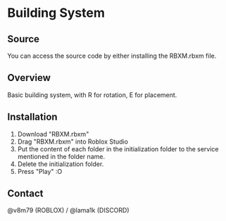 # Building System

## Source
You can access the source code by either installing the RBXM.rbxm file.

## Overview
Basic building system, with R for rotation, E for placement.

## Installation
1. Download "RBXM.rbxm"
2. Drag "RBXM.rbxm" into Roblox Studio
3. Put the content of each folder in the initialization folder to the service mentioned in the folder name.
4. Delete the initialization folder.
5. Press "Play" :O

## Contact
@v8m79 (ROBLOX) / @lama1k (DISCORD)
